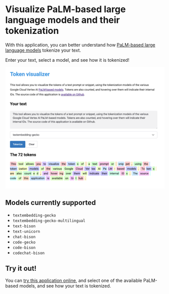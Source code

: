 # Visualize PaLM-based large language models and their tokenization

With this application, you can better understand how 
[PaLM-based large language models](https://cloud.google.com/vertex-ai/docs/generative-ai/language-model-overview) 
tokenize your text.

Enter your text, select a model, and see how it is tokenized!

![](tokenization-screenshot.png)

## Models currently supported

* `textembedding-gecko`
* `textembedding-gecko-multilingual`
* `text-bison`
* `text-unicorn`
* `chat-bison`
* `code-gecko`
* `code-bison`
* `codechat-bison`

## Try it out!

You can [try this application online](https://tokens-lpj6s2duga-ew.a.run.app/), 
and select one of the available PaLM-based models, and see how your text is tokenized.

